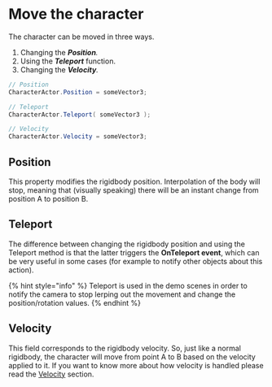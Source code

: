 # Move the character

The character can be moved in three ways.

1. Changing the _**Position**._
2. Using the _**Teleport**_ function.
3. Changing the _**Velocity**._

```csharp
// Position
CharacterActor.Position = someVector3;

// Teleport
CharacterActor.Teleport( someVector3 );

// Velocity
CharacterActor.Velocity = someVector3;

```

## Position

This property modifies the rigidbody position. Interpolation of the body will stop, meaning that \(visually speaking\) there will be an instant change from position A to position B.

## Teleport

The difference between changing the rigidbody position and using the Teleport method is that the latter triggers the **OnTeleport event**, which can be very useful in some cases \(for example to notify other objects about this action\).

{% hint style="info" %}
Teleport is used in the demo scenes in order to notify the camera to stop lerping out the movement and change the position/rotation values.
{% endhint %}

## Velocity

This field corresponds to the rigidbody velocity. So, just like a normal rigidbody, the character will move from point A to B based on the velocity applied to it. If you want to know more about how velocity is handled please read the [Velocity](../../fundamentals/untitled/character-actor/velocity.md) section.


